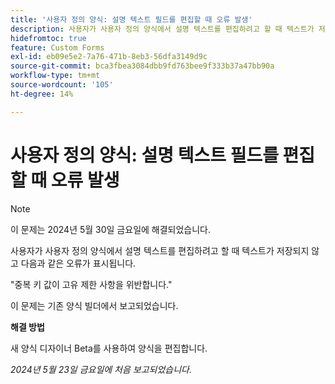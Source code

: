 ```yaml
---
title: '사용자 정의 양식: 설명 텍스트 필드를 편집할 때 오류 발생'
description: 사용자가 사용자 정의 양식에서 설명 텍스트를 편집하려고 할 때 텍스트가 저장되지 않고 오류가 표시됩니다. 해결 방법을 사용할 수 있습니다.
hidefromtoc: true
feature: Custom Forms
exl-id: eb09e5e2-7a76-471b-8eb3-56dfa3149d9c
source-git-commit: bca3fbea3084dbb9fd763bee9f333b37a47bb90a
workflow-type: tm+mt
source-wordcount: '105'
ht-degree: 14%

---
```


# 사용자 정의 양식: 설명 텍스트 필드를 편집할 때 오류 발생

>[!NOTE]
>
>이 문제는 2024년 5월 30일 금요일에 해결되었습니다.

사용자가 사용자 정의 양식에서 설명 텍스트를 편집하려고 할 때 텍스트가 저장되지 않고 다음과 같은 오류가 표시됩니다.

&quot;중복 키 값이 고유 제한 사항을 위반합니다.&quot;

이 문제는 기존 양식 빌더에서 보고되었습니다.

**해결 방법**

새 양식 디자이너 Beta를 사용하여 양식을 편집합니다.

_2024년 5월 23일 금요일에 처음 보고되었습니다._
